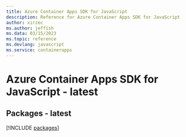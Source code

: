 ```yaml
---
title: Azure Container Apps SDK for JavaScript
description: Reference for Azure Container Apps SDK for JavaScript
author: xirzec
ms.author: jeffish
ms.data: 03/15/2023
ms.topic: reference
ms.devlang: javascript
ms.service: containerapps
---
```

# Azure Container Apps SDK for JavaScript - latest
## Packages - latest
[!INCLUDE [packages](container-apps-index.md)]
